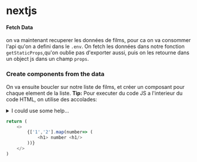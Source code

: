 # nextjs

#### Fetch Data
on va maintenant recuperer les données de films, pour ca on va consommer l'api qu'on a defini dans le `.env`.
On fetch les données dans notre fonction `getStaticProps`,qu'on oublie pas d'exporter aussi, puis on les retourne dans un object js dans un champ `props`.

### Create components from the data
On va ensuite boucler sur notre liste de films, et créer un composant pour chaque element de la liste.
**Tip:** 
Pour executer du code JS a l'interieur du code HTML, on utilise des accolades:


<details>
<summary>I could use some help...</summary>
<p>

```c#
public class Order
{
    public int OrderId { get; set; }
    public int CustomerId { get; set; }

    public List<int> Products { get; set; }
}
```

</p>
</details>  


```js
return ( 
	<> 
		{['1','2'].map(number=> ( 
			<h1> number <h1/> 
		))} 
	</> 
)
```
